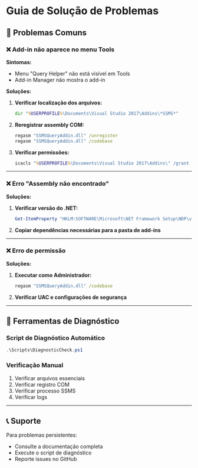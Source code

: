 ﻿# Guia de Solução de Problemas

## 🚨 Problemas Comuns

### ❌ Add-in não aparece no menu Tools

**Sintomas:**
- Menu "Query Helper" não está visível em Tools
- Add-in Manager não mostra o add-in

**Soluções:**

1. **Verificar localização dos arquivos:**
   ```cmd
   dir "%USERPROFILE%\Documents\Visual Studio 2017\Addins\*SSMS*"
   ```

2. **Reregistrar assembly COM:**
   ```cmd
   regasm "SSMSQueryAddin.dll" /unregister
   regasm "SSMSQueryAddin.dll" /codebase
   ```

3. **Verificar permissões:**
   ```cmd
   icacls "%USERPROFILE%\Documents\Visual Studio 2017\Addins\" /grant Users:F /T
   ```

---

### ❌ Erro "Assembly não encontrado"

**Soluções:**

1. **Verificar versão do .NET:**
   ```powershell
   Get-ItemProperty "HKLM:SOFTWARE\Microsoft\NET Framework Setup\NDP\v4\Full\" -Name Release
   ```

2. **Copiar dependências necessárias para a pasta de add-ins**

---

### ❌ Erro de permissão

**Soluções:**

1. **Executar como Administrador:**
   ```cmd
   regasm "SSMSQueryAddin.dll" /codebase
   ```

2. **Verificar UAC e configurações de segurança**

---

## 🔧 Ferramentas de Diagnóstico

### Script de Diagnóstico Automático
```powershell
.\Scripts\DiagnosticCheck.ps1
```

### Verificação Manual
1. Verificar arquivos essenciais
2. Verificar registro COM
3. Verificar processo SSMS
4. Verificar logs

---

## 📞 Suporte

Para problemas persistentes:
- Consulte a documentação completa
- Execute o script de diagnóstico
- Reporte issues no GitHub
